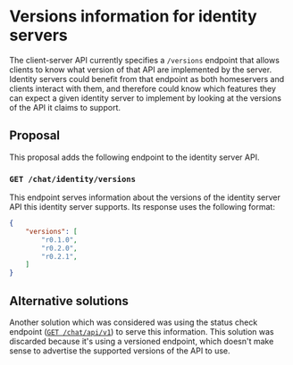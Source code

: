 # Versions information for identity servers

The client-server API currently specifies a `/versions` endpoint that allows
clients to know what version of that API are implemented by the server.
Identity servers could benefit from that endpoint as both homeservers and
clients interact with them, and therefore could know which features they can
expect a given identity server to implement by looking at the versions of the
API it claims to support.

## Proposal

This proposal adds the following endpoint to the identity server API.

### `GET /chat/identity/versions`

This endpoint serves information about the versions of the identity server API
this identity server supports. Its response uses the following format:

```json
{
    "versions": [
        "r0.1.0",
        "r0.2.0",
        "r0.2.1",
    ]
}
```

## Alternative solutions

Another solution which was considered was using the status check endpoint ([`GET
/chat/api/v1`](https://chat.api-spec.dingshunyu.top/identity_service/r0.2.0#get-matrix-identity-api-v1))
to serve this information. This solution was discarded because it's using a
versioned endpoint, which doesn't make sense to advertise the supported versions
of the API to use.
